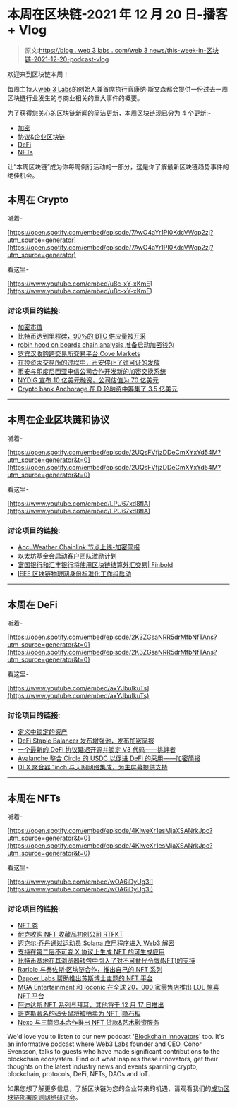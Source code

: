 # 本周在区块链-2021 年 12 月 20 日-播客+ Vlog

> 原文:[https://blog . web 3 labs . com/web 3 news/this-week-in-区块链-2021-12-20-podcast-vlog](https://blog.web3labs.com/web3news/this-week-in-blockchain-20th-december-2021-podcast-vlog)

欢迎来到区块链本周！

每周主持人[](https://twitter.com/conors10%E2%80%8B%E2%80%8B)[web 3 Labs](https://www.web3labs.com/)的创始人兼首席执行官康纳·斯文森都会提供一份过去一周区块链行业发生的与商业相关的重大事件的概要。

为了获得您关心的区块链新闻的简洁更新，本周区块链现已分为 4 个更新:-

*   [加密](#Crypto)
*   [协议&企业区块链](#Enterprise)
*   [DeFi](#DeFi)
*   [NFTs](#NFTs)

让“本周区块链”成为你每周例行活动的一部分，这是你了解最新区块链趋势事件的绝佳机会。

## 本周在 Crypto

听着-

[https://open.spotify.com/embed/episode/7AwO4aYr1PI0KdcVWop2zj?utm_source=generator](https://open.spotify.com/embed/episode/7AwO4aYr1PI0KdcVWop2zj?utm_source=generator)

看这里-

[https://www.youtube.com/embed/u8c-xY-xKmE](https://www.youtube.com/embed/u8c-xY-xKmE)

### 讨论项目的链接:

*   [加密市值](https://coinmarketcap.com/charts/)
*   [比特币达到里程碑，90%的 BTC 供应量被开采](https://coinjournal.net/news/bitcoin-hits-historical-milestone-as-90-of-21-million-btc-is-mined-into-supply/)
*   [robin hood on boards chain analysis 准备启动加密钱包](https://www.theblockcrypto.com/post/127186/robinhood-onboards-chainalysis-in-preparation-for-crypto-wallet-launch)
*   [罗宾汉收购跨交易所交易平台 Cove Markets](https://www.theblockcrypto.com/post/127475/robinhood-buys-cross-exchange-trading-platform-cove-markets)
*   [在投资汞交易所的过程中，币安停止了许可证的发放](https://www.theblockcrypto.com/linked/127262/binance-singapore-halts-licensing-push-amid-investment-in-hg-exchange)
*   [币安与印度尼西亚电信公司合作开发新的加密交换系统](https://cointelegraph.com/news/binance-partners-with-indonesian-telco-to-develop-new-crypto-exchange)
*   [NYDIG 宣布 10 亿美元融资，公司估值为 70 亿美元](https://www.theblockcrypto.com/linked/127450/nydig-announces-1-billion-funding-round-valuing-company-at-7-billion)
*   [Crypto bank Anchorage 在 D 轮融资中筹集了 3.5 亿美元](https://www.theblockcrypto.com/post/127579/crypto-bank-anchorage-series-d-funding-kkr-goldman-sachs-others)

* * *

## 本周在企业区块链和协议

听着-

[https://open.spotify.com/embed/episode/2UQsFVfjzDDeCmXYxYd54M?utm_source=generator&t=0](https://open.spotify.com/embed/episode/2UQsFVfjzDDeCmXYxYd54M?utm_source=generator&t=0)

看这里-

[https://www.youtube.com/embed/LPU67xd8flA](https://www.youtube.com/embed/LPU67xd8flA)

### 讨论项目的链接:

*   [AccuWeather Chainlink 节点上线-加密简报](https://cryptobriefing.com/accuweather-chainlink-node-goes-live/)
*   [以太坊基金会启动客户团队激励计划](https://www.theblockcrypto.com/linked/127497/ethereum-foundation-launches-incentive-program-for-client-teams)
*   [富国银行和汇丰银行将使用区块链结算外汇交易| Finbold](https://finbold.com/wells-fargo-and-hsbc-to-use-blockchain-in-settling-forex-transactions/)
*   [IEEE 区块链物联网身份标准化工作组启动](https://cointelegraph.com/news/ieee-blockchain-identity-of-things-standardization-working-group-kicks-off)

* * *

## 本周在 DeFi

听着-

[https://open.spotify.com/embed/episode/2K3ZGsaNRR5drMfbNfTAns?utm_source=generator&t=0](https://open.spotify.com/embed/episode/2K3ZGsaNRR5drMfbNfTAns?utm_source=generator&t=0)

看这里-

[https://www.youtube.com/embed/axYJbuIkuTs](https://www.youtube.com/embed/axYJbuIkuTs)

### 讨论项目的链接:

*   [定义中锁定的资产](https://www.coingecko.com/)
*   [DeFi Staple Balancer 发布增强池，发布加密简报](https://cryptobriefing.com/defi-staple-balancer-launches-boosted-pools-with-aave/)
*   [一个最新的 DeFi 协议延迟开源并锁定 V3 代码——挑衅者](https://thedefiant.io/aave-poll-open-source-ending/)
*   [Avalanche 整合 Circle 的 USDC 以促进 DeFi 的采用——加密简报](https://cryptobriefing.com/avalanche-integrates-circles-usdc-boost-defi-adoption/)
*   [DEX 聚合器 1inch 与天网网络集成，为主屏幕提供支持](https://www.coinspeaker.com/1inch-integrates-skynet-homerscreen/)

* * *

## 本周在 NFTs

听着-

[https://open.spotify.com/embed/episode/4KlweXr1esMjaXSANrkJpc?utm_source=generator&t=0](https://open.spotify.com/embed/episode/4KlweXr1esMjaXSANrkJpc?utm_source=generator&t=0)

看这里-

[https://www.youtube.com/embed/wOA6iDyUg3I](https://www.youtube.com/embed/wOA6iDyUg3I)

### 讨论项目的链接:

*   [NFT 卷](https://nonfungible.com/market/history)
*   [耐克收购 NFT 收藏品初创公司 RTFKT](https://www.theblockcrypto.com/linked/127417/nike-buys-nft-collectables-startup-rtfkt)
*   [迈克尔·乔丹通过运动员 Solana 应用程序进入 Web3 解密](https://decrypt.co/88393/michael-jordan-jumps-into-web3-solana-app-athletes-nfts-tokens)
*   [支持在第二层不可变 X 协议上生成 NFT 的可生成应用](https://cointelegraph.com/news/mintable-app-to-support-minting-nfts-on-the-layer-2-immutable-x-protocol)
*   [比特币基地在其浏览器钱包中引入了对不可替代令牌(NFT)的支持](https://www.coinspeaker.com/coinbase-nfts-browser-wallet/)
*   [Rarible 与泰佐斯·区块链合作，推出自己的 NFT 系列](https://cointelegraph.com/news/rarible-integrates-with-tezos-blockchain-and-launches-own-nft-collection)
*   [Dapper Labs 帮助推出苏斯博士主题的 NFT 平台](https://www.theblockcrypto.com/linked/127666/dapper-labs-partners-with-dr-seuss-enterprises-launch-themed-nft-platform)
*   [MGA Entertainment 和 Ioconic 在全球 20，000 家零售店推出 LOL 惊喜 NFT 平台](https://cointelegraph.com/news/mga-entertainment-and-ioconic-launch-l-o-l-surprise-nft-platform-in-20-000-retail-stores-worldwide)
*   [阿迪达斯 NFT 系列与拜耳，其他将于 12 月 17 日推出](https://www.coinspeaker.com/adidas-nft-collection-december-17/)
*   [班克斯著名的码头鼠将被拍卖为 NFT |隐石板](https://cryptoslate.com/banksys-renowned-wharf-rat-will-be-auctioned-as-an-nft/)
*   [Nexo 与三箭资本合作推出 NFT 贷款&艺术融资服务](https://cointelegraph.com/news/nexo-partners-with-three-arrows-capital-to-launch-nft-lending-art-financing-service)

We'd love you to listen to our new podcast '[Blockchain Innovators](https://podcast.web3labs.com/)' too. It's an informative podcast where Web3 Labs founder and CEO, Conor Svensson, talks to guests who have made significant contributions to the blockchain ecosystem. Find out what inspires these innovators, get their thoughts on the latest industry news and events spanning crypto, blockchain, protocols, DeFi, NFTs, DAOs and IoT.

如果您想了解更多信息，了解区块链为您的企业带来的机遇，请观看我们的[成功区块链部署原则网络研讨会](https://www.web3labs.com/principles-webinar)。